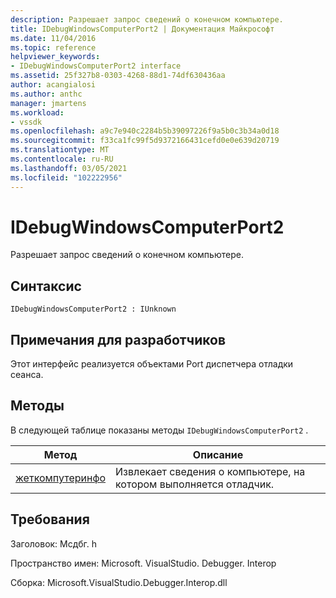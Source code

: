 ```yaml
---
description: Разрешает запрос сведений о конечном компьютере.
title: IDebugWindowsComputerPort2 | Документация Майкрософт
ms.date: 11/04/2016
ms.topic: reference
helpviewer_keywords:
- IDebugWindowsComputerPort2 interface
ms.assetid: 25f327b8-0303-4268-88d1-74df630436aa
author: acangialosi
ms.author: anthc
manager: jmartens
ms.workload:
- vssdk
ms.openlocfilehash: a9c7e940c2284b5b39097226f9a5b0c3b34a0d18
ms.sourcegitcommit: f33ca1fc99f5d9372166431cefd0e0e639d20719
ms.translationtype: MT
ms.contentlocale: ru-RU
ms.lasthandoff: 03/05/2021
ms.locfileid: "102222956"
---
```

# <a name="idebugwindowscomputerport2"></a>IDebugWindowsComputerPort2
Разрешает запрос сведений о конечном компьютере.

## <a name="syntax"></a>Синтаксис

```
IDebugWindowsComputerPort2 : IUnknown
```

## <a name="notes-for-implementers"></a>Примечания для разработчиков
 Этот интерфейс реализуется объектами Port диспетчера отладки сеанса.

## <a name="methods"></a>Методы
 В следующей таблице показаны методы `IDebugWindowsComputerPort2` .

|Метод|Описание|
|------------|-----------------|
|[жеткомпутеринфо](../../../extensibility/debugger/reference/idebugwindowscomputerport2-getcomputerinfo.md)|Извлекает сведения о компьютере, на котором выполняется отладчик.|

## <a name="requirements"></a>Требования
 Заголовок: Мсдбг. h

 Пространство имен: Microsoft. VisualStudio. Debugger. Interop

 Сборка: Microsoft.VisualStudio.Debugger.Interop.dll
